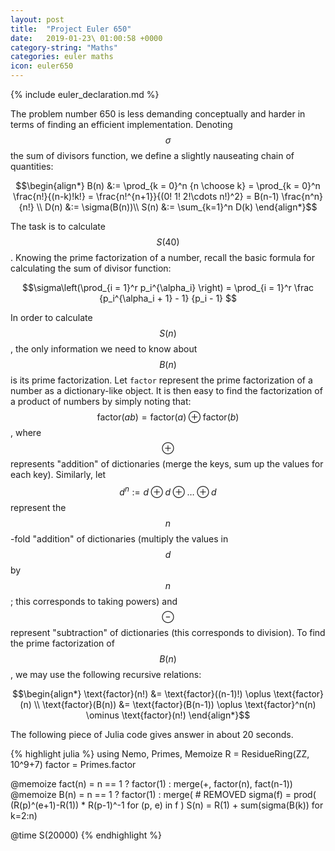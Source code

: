 ```yaml
---
layout: post
title:  "Project Euler 650"
date:   2019-01-23\ 01:00:58 +0000
category-string: "Maths"
categories: euler maths
icon: euler650
---
```


{% include euler_declaration.md %}

The problem number 650 is less demanding conceptually and harder in terms of finding an efficient implementation. Denoting $$\sigma$$ the sum of divisors function,
we define a slightly nauseating chain of quantities:

$$\begin{align*}
B(n) &:= \prod_{k = 0}^n {n \choose k} = \prod_{k = 0}^n \frac{n!}{(n-k)!k!} = \frac{n!^{n+1}}{(0! 1! 2!\cdots n!)^2} = B(n-1) \frac{n^n}{n!} \\
D(n) &:= \sigma(B(n))\\
S(n) &:= \sum_{k=1}^n D(k)
\end{align*}$$

The task is to calculate $$S(40)$$. Knowing the prime factorization of a number, recall the basic formula for calculating the sum of divisor function:

  $$\sigma\left(\prod_{i = 1}^r p_i^{\alpha_i} \right) = \prod_{i = 1}^r \frac {p_i^{\alpha_i + 1} - 1} {p_i - 1} $$

In order to calculate $$S(n)$$, the only information we need to know about $$B(n)$$ is its prime factorization. Let `factor` represent the prime factorization of a number as a dictionary-like object. It is then easy to find the factorization of a product of numbers by simply noting that: $$\text{factor}(ab) = \text{factor}(a) \oplus \text{factor}(b)$$, where $$\oplus$$ represents "addition" of dictionaries (merge the keys, sum up the values for each key). Similarly, let $$d^n := d \oplus d \oplus \dots \oplus d$$ represent the $$n$$-fold "addition" of dictionaries (multiply the values in $$d$$ by $$n$$; this corresponds to taking powers) and $$\ominus$$ represent "subtraction" of dictionaries (this corresponds to division). To find the prime factorization of $$B(n)$$, we may use the following recursive relations:

$$\begin{align*}
\text{factor}(n!) &= \text{factor}((n-1)!) \oplus \text{factor}(n) \\
\text{factor}(B(n)) &= \text{factor}(B(n-1)) \oplus \text{factor}^n(n) \ominus \text{factor}(n!)
\end{align*}$$

The following piece of Julia code gives answer in about 20 seconds.

{% highlight julia %}
  using Nemo, Primes, Memoize
  R = ResidueRing(ZZ, 10^9+7)
  factor = Primes.factor

  @memoize fact(n) = n == 1 ? factor(1) : merge(+, factor(n), fact(n-1))
  @memoize B(n) = n == 1 ? factor(1) : merge( # REMOVED
  sigma(f) =  prod( (R(p)^(e+1)-R(1)) * R(p-1)^-1 for (p, e) in f )
  S(n) = R(1) + sum(sigma(B(k)) for k=2:n)

  @time S(20000)
{% endhighlight %}
